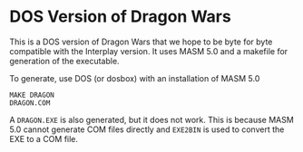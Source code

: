 DOS Version of Dragon Wars
==========================

This is a DOS version of Dragon Wars that we hope to be byte for byte
compatible with the Interplay version. It uses MASM 5.0 and a makefile for
generation of the executable.

To generate, use DOS (or dosbox) with an installation of MASM 5.0

```
MAKE DRAGON
DRAGON.COM
```

A `DRAGON.EXE` is also generated, but it does not work. This is because MASM
5.0 cannot generate COM files directly and `EXE2BIN` is used to convert the
EXE to a COM file.

